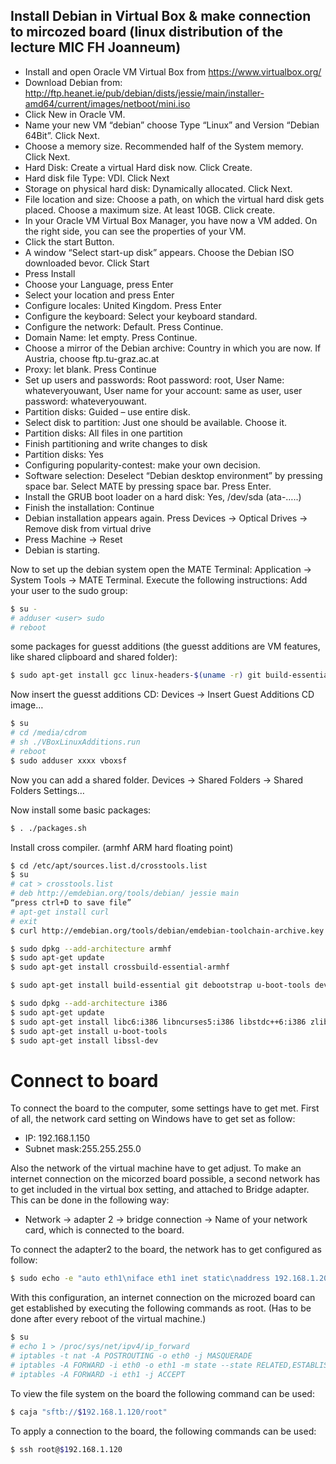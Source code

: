 ## Install Debian in Virtual Box & make connection to mircozed board (linux distribution of the lecture MIC FH Joanneum)

 - Install and open Oracle VM Virtual Box from https://www.virtualbox.org/
 - Download Debian from: http://ftp.heanet.ie/pub/debian/dists/jessie/main/installer-amd64/current/images/netboot/mini.iso
 - Click New in Oracle VM.
 - Name your new VM “debian” choose Type “Linux” and Version “Debian 64Bit”. Click Next.
 - Choose a memory size. Recommended half of the System memory. Click Next.
 - Hard Disk: Create a virtual Hard disk now. Click Create.
 - Hard disk file Type: VDI. Click Next
 - Storage on physical hard disk: Dynamically allocated. Click Next.
 - File location and size: Choose a path, on which the virtual hard disk gets placed. Choose a maximum size. At least 10GB. Click create.
 - In your Oracle VM Virtual Box Manager, you have now a VM added. On the right side, you can see the properties of your VM.
 - Click the start Button. 
 - A window “Select start-up disk” appears. Choose the Debian ISO downloaded bevor. Click Start
 - Press Install
 - Choose your Language, press Enter
 - Select your location and press Enter
 - Configure locales: United Kingdom. Press Enter
 - Configure the keyboard: Select your keyboard standard.
 - Configure the network: Default. Press Continue.
 - Domain Name: let empty. Press Continue.
 - Choose a mirror of the Debian archive: Country in which you are now. If Austria, choose ftp.tu-graz.ac.at
 - Proxy: let blank. Press Continue
 - Set up users and passwords: Root password: root, User Name: whateveryouwant, User name for your account: same as user, user password: whateveryouwant.
 - Partition disks: Guided – use entire disk.
 - Select disk to partition: Just one should be available. Choose it.
 - Partition disks: All files in one partition
 - Finish partitioning and write changes to disk
 - Partition disks: Yes
 - Configuring popularity-contest: make your own decision.
 - Software selection: Deselect “Debian desktop environment” by pressing space bar. Select MATE by pressing space bar. Press Enter.
 - Install the GRUB boot loader on a hard disk: Yes, /dev/sda (ata-…..)
 - Finish the installation: Continue
 - Debian installation appears again. Press Devices -> Optical Drives -> Remove disk from virtual drive
 - Press Machine -> Reset
 - Debian is starting.




Now to set up the debian system open the MATE Terminal:
Application -> System Tools -> MATE Terminal.
Execute the following instructions:
Add your user to the sudo group:

```sh
$ su -
# adduser <user> sudo
# reboot
```
some packages for guesst additions (the guesst additions are VM features, like shared clipboard and shared folder):

```sh
$ sudo apt-get install gcc linux-headers-$(uname -r) git build-essential
```

Now insert the guesst additions CD:
Devices -> Insert Guest Additions CD image…
```sh
$ su
# cd /media/cdrom
# sh ./VBoxLinuxAdditions.run 
# reboot
$ sudo adduser xxxx vboxsf
```
Now you can add a shared folder. 
Devices -> Shared Folders -> Shared Folders Settings…

Now install some basic packages:
```sh
$ . ./packages.sh
```


Install cross compiler. (armhf ARM hard floating point)

```sh
$ cd /etc/apt/sources.list.d/crosstools.list
$ su
# cat > crosstools.list
# deb http://emdebian.org/tools/debian/ jessie main
“press ctrl+D to save file”
# apt-get install curl
# exit
$ curl http://emdebian.org/tools/debian/emdebian-toolchain-archive.key | sudo apt-key add –

$ sudo dpkg --add-architecture armhf
$ sudo apt-get update
$ sudo apt-get install crossbuild-essential-armhf

$ sudo apt-get install build-essential git debootstrap u-boot-tools device-tree-compiler

$ sudo dpkg --add-architecture i386
$ sudo apt-get update
$ sudo apt-get install libc6:i386 libncurses5:i386 libstdc++6:i386 zlib1g:i386 
$ sudo apt-get install u-boot-tools
$ sudo apt-get install libssl-dev
```

# Connect to board

To connect the board to the computer, some settings have to get met. First of all, the network card setting on Windows have to get set as follow:

*	IP: 192.168.1.150 
*	Subnet mask:255.255.255.0

Also the network of the virtual machine have to get adjust. To make an internet connection on the micorzed board possible, a second network has to get included in the virtual box setting, and attached to Bridge adapter. This can be done in the following way: 

* Network -> adapter 2 -> bridge connection -> Name of your network card, which is connected to the board. 

To connect the adapter2 to the board, the network has to get configured as follow:

```sh
$ sudo echo -e "auto eth1\niface eth1 inet static\naddress 192.168.1.200\nnetmask 255.255.255.0\n" >> /etc/network/interfaces
```

With this configuration, an internet connection on the microzed board can get established by executing the following commands as root. (Has to be done after every reboot of the virtual machine.)

```sh
$ su
# echo 1 > /proc/sys/net/ipv4/ip_forward
# iptables -t nat -A POSTROUTING -o eth0 -j MASQUERADE
# iptables -A FORWARD -i eth0 -o eth1 -m state --state RELATED,ESTABLISHED -j ACCEPT
# iptables -A FORWARD -i eth1 -j ACCEPT
```

To view the file system on the board the following command can be used:
```sh
$ caja "sftb://$192.168.1.120/root"
```
To apply a connection to the board, the following commands can be used:
```sh
$ ssh root@$192.168.1.120
```
